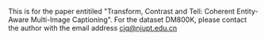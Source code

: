 This is for the paper entitiled "Transform, Contrast and Tell: Coherent Entity-Aware Multi-Image Captioning".
For the dataset DM800K, please contact the author with the email address cjq@njupt.edu.cn
